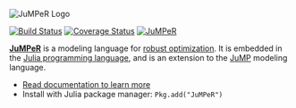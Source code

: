 ![JuMPeR Logo](http://iainnz.github.io/JuMPeR.jl/logo.svg)

[![Build Status](https://travis-ci.org/IainNZ/JuMPeR.jl.png?branch=master)](https://travis-ci.org/IainNZ/JuMPeR.jl)
[![Coverage Status](https://img.shields.io/coveralls/IainNZ/JuMPeR.jl.svg)](https://coveralls.io/r/IainNZ/JuMPeR.jl?branch=master)
[![JuMPeR](http://pkg.julialang.org/badges/JuMPeR_release.svg)](http://pkg.julialang.org/?pkg=JuMPeR&ver=release)

**[JuMPeR]** is a modeling language for [robust optimization]. It is embedded in the [Julia programming language], and is an extension to the [JuMP] modeling language.

* [Read documentation to learn more](http://iainnz.github.io/JuMPeR.jl)
* Install with Julia package manager: `Pkg.add("JuMPeR")`


[Julia programming language]: http://julialang.org/
[JuMP]: https://github.com/JuliaOpt/JuMP.jl
[JuMPeR]: https://github.com/IainNZ/JuMPeR.jl
[robust optimization]: http://en.wikipedia.org/wiki/Robust_optimization
